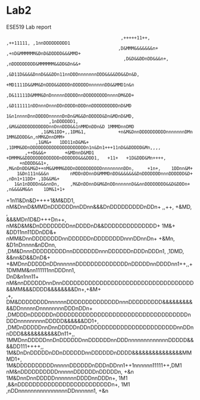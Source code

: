 # Lab2
ESE519
Lab report


                                                                                                              
                                               ,+++++11++,                    ,++11111, ,1nnDDDDDDDDD1        
                                              ,D&MMM&&&&&&&n+            ,+nD&MMMMMM&DnD&DDDDD&&&MMD+         
                                                ,D&D&&DDnDD&&&n+,      ,nDDDDDDDDD&MMMMMM&&DD&Dn&&+           
                                                ,&D11D&&&&DnnD&&&DDn11nnDDDnnnnnnnDDD&&&&DD&&Dn&D,            
                                                +MD1111D&&MM&DnDDD&&DDDDnDDDDDDnnnnnnDD&&MMD1n&n              
                                               ,D&11111D&MMM&DnDnnnnnDDDDDnnDDDDDDDDDnnnnDM&DD+               
                                               ,&D111111nDDnnnDnnnDDnDDDDnDDDnnDDDDDDDDDDnD&MD                
                                                1&n1nnnnDnnDDDDDnnnnnDnDn&M&&DnDDDDD&Dn&MDnD&MD,              
                    ,1nDDDDDD1,                 ,&M&&DDDDDDDDDDDnnDnnDDD&&1nMMDnDDn&D 1MMMDnnDMD              
                 ,1&M&1DD+,,1DM&1,            +n&M&DnnDDDDDDDDDDnnnnnnnDMn 1MM&DDDD&n,nMM&DnnDMM+             
               ,1&M&+   1DD11nD&M&+        ,1DMM&DDnDDDDDDDDDDDDDDDDDDDDDn1n&Dn1+++11nD&&DDDDD&Mn,,,,         
           ,++D&&&+       +&MDnnD&MD1     +DMMM&&DDDDDDDDDDDDDnDDDDDD&&&DDD1,   +11+   +1D&DDD&Mn++++,        
         +nDDDD&&1+,       ,M&nDnDD&M&D++nM&&MMM&DDDnDDDDDDDDDDnnnnnnnnDDn,     +1n+,    1DDnn&M+             
        1&Dn111n&&&n        nMDDnDDnnD&MMMDnDD&&&&&&&DnDDDDDDDnnnDDDDDD&D+   ,nDn1+11DD+ ,1D&&M&+             
       1&n1nDDDDn&&nnDn,    ,M&DnDDnnD&M&DnDDnnnnnnD&&nnDDDDDDDD&&D&DDDn+    ,n&&&&M&&n    1DM&1+1+           
  +1n11&Dn&D++++1&M&DD1,     nM&DnnD&MMDnDDDDDDnnDDnn&&&DnDDDDDDDDDnDDn+        ,,++,     +&MD,   ,           
  &&&MDn1D&D+++Dn++,          nM&D&M&DnDDDDDDDDnnDDDDnD&&DDDDDDDDDDDDDD+                 1M&+                 
  &DD11nn11DDnDD&+             nMM&DnnDDDDDDDDnnDDDDDDnDDDDDDDDnnnDDnnDn+              +&Mn,                  
  &D1nDnnnn&nDDnn,           ,DM&DnnnDDDDDDDDDnnDDDDDDDnnnDDDDDDnDDDnDDDn1,         ,1DMD,                    
  &&nn&D&&DnD&+             +&MDnnDDDDDnDDnnnnnnDDDDDDDDDDDDDDnDDDDDnnDDDDnn1++,,+1DMMM&nn111111nnDDDnn1,     
  DnD&n1nn11+              nM&nnDDDDDDnnDnnDDDDDDDDDDDDDDDDDDDDDDDDDDDDDDDDDDD&&MM&&&DDDD&&&&&&&&Dn+,+&M+     
   ,+,                    DM&DDDDDDDDnnnnnnDDDDDDDDDDDDDDnnnDDDDDDDDD&&&&&&&&&&&DDnnnnnDnnnnnnnnDDDnDDn+      
                        ,DMDDDnDDDDDDnDDDDDDDDDDDDDDDDDDDDDDDDDDDDDDDDDDDnDDDnnnnnnnnnDDDDD&&&&&&DD1+,        
                       ,DMDnDDDDDnnDnnDDDDDnDDnDDDDDDDDDDDDDDDDDDDDDDDnnDDnnDDD&&&&&&&&&&&Dn11+,,             
                      1MMDnnDDDDDnnDnDDDDDDnnDDDDDDnnDDDnnnnnnnnnnnnnDDDDD&&&&DD111++++,,                     
                     1M&DnDnDDDDDnDDnDDDDDDnnDDDDDDnDDDD&&&&&&&&&&&&&&&MMMD1+,                                
                    1M&DDDDDDDDDDnnnnnDDDDDDnDDDnDDnn1++1nnnnnn11111++,DM1                                    
                   nM&nDDDDDDDDDDnnnnnDDDDDDnDDDDDn,                  +&n                                     
                  1M&DnnDnnDDDDDnnnnnnnDDDDnnDDDn+,                   1M1                                     
                 ,&&nDDDDDDDDDDDDDDDDDDDDDDDDDn+,                     1M1                                     
                 ,nDDnnnnnnnnnnnnnnnnDDnnnnnn1,                       +&n     
